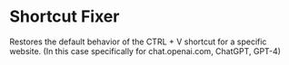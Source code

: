 # Shortcut Fixer
Restores the default behavior of the CTRL + V shortcut for a specific website. (In this case specifically for chat.openai.com, ChatGPT, GPT-4)
